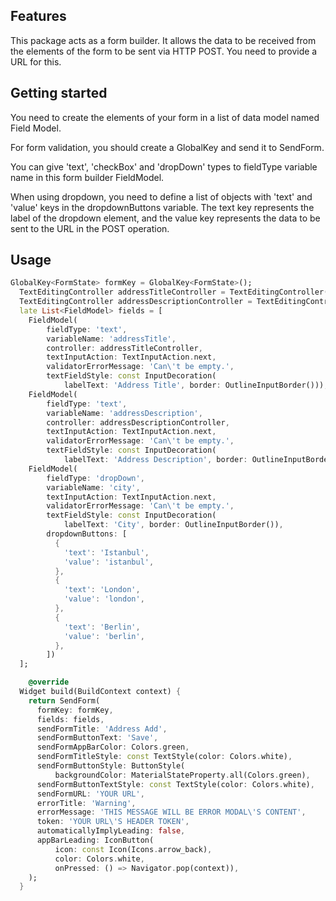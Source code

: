 ## Features

This package acts as a form builder.
It allows the data to be received from the elements of the form to be sent via HTTP POST. You need to provide a URL for this.

## Getting started

You need to create the elements of your form in a list of data model named Field Model.

For form validation, you should create a GlobalKey and send it to SendForm.

You can give 'text', 'checkBox' and 'dropDown' types to fieldType variable name in this form builder FieldModel.

When using dropdown, you need to define a list of objects with 'text' and 'value' keys in the dropdownButtons variable. The text key represents the label of the dropdown element, and the value key represents the data to be sent to the URL in the POST operation.

## Usage

```dart
GlobalKey<FormState> formKey = GlobalKey<FormState>();
  TextEditingController addressTitleController = TextEditingController();
  TextEditingController addressDescriptionController = TextEditingController();
  late List<FieldModel> fields = [
    FieldModel(
        fieldType: 'text',
        variableName: 'addressTitle',
        controller: addressTitleController,
        textInputAction: TextInputAction.next,
        validatorErrorMessage: 'Can\'t be empty.',
        textFieldStyle: const InputDecoration(
            labelText: 'Address Title', border: OutlineInputBorder())),
    FieldModel(
        fieldType: 'text',
        variableName: 'addressDescription',
        controller: addressDescriptionController,
        textInputAction: TextInputAction.next,
        validatorErrorMessage: 'Can\'t be empty.',
        textFieldStyle: const InputDecoration(
            labelText: 'Address Description', border: OutlineInputBorder())),
    FieldModel(
        fieldType: 'dropDown',
        variableName: 'city',
        textInputAction: TextInputAction.next,
        validatorErrorMessage: 'Can\'t be empty.',
        textFieldStyle: const InputDecoration(
            labelText: 'City', border: OutlineInputBorder()),
        dropdownButtons: [
          {
            'text': 'Istanbul',
            'value': 'istanbul',
          },
          {
            'text': 'London',
            'value': 'london',
          },
          {
            'text': 'Berlin',
            'value': 'berlin',
          },
        ])
  ];

    @override
  Widget build(BuildContext context) {
    return SendForm(
      formKey: formKey,
      fields: fields,
      sendFormTitle: 'Address Add',
      sendFormButtonText: 'Save',
      sendFormAppBarColor: Colors.green,
      sendFormTitleStyle: const TextStyle(color: Colors.white),
      sendFormButtonStyle: ButtonStyle(
          backgroundColor: MaterialStateProperty.all(Colors.green),
      sendFormButtonTextStyle: const TextStyle(color: Colors.white),
      sendFormURL: 'YOUR URL',
      errorTitle: 'Warning',
      errorMessage: 'THIS MESSAGE WILL BE ERROR MODAL\'S CONTENT',
      token: 'YOUR URL\'S HEADER TOKEN',
      automaticallyImplyLeading: false,
      appBarLeading: IconButton(
          icon: const Icon(Icons.arrow_back),
          color: Colors.white,
          onPressed: () => Navigator.pop(context)),
    );
  }
```